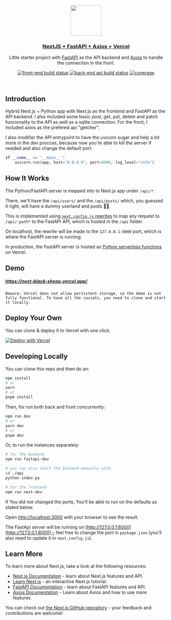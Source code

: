 <p align="center">
  <a href="https://next-black-sheep.vercel.app/">
    <img src="https://assets.vercel.com/image/upload/v1588805858/repositories/vercel/logo.png" height="96">
    <h3 align="center">NextJS + FastAPI + Axios + Vercel</h3>
  </a>
</p>

<p align="center">Little starter project with <a href="https://fastapi.tiangolo.com/">FastAPI</a> as the API backend and <a href="https://axios-http.com/">Axios</a> to handle the conneciton in the front.</p>

<p align="center">
    <a href="https://circleci.com/gh/badges/shields/tree/master">
        <img src="https://img.shields.io/circleci/project/github/badges/shields/master" alt="front-end build status"></a>
    <a href="https://circleci.com/gh/badges/daily-tests">
        <img src="https://img.shields.io/circleci/project/github/badges/daily-tests?label=api%20build"
            alt="back-end api build status"></a>
    <a href="https://coveralls.io/github/badges/shields">
        <img src="https://img.shields.io/coveralls/github/badges/shields"
            alt="coverage"></a>
</p>

<br/>

## Introduction

Hybrid Next.js + Python app with Next.js as the frontend and FastAPI as the API backend. I also included some basic post, get, put, delete and patch funcionality to the API as well as a sqlite connection. For the front, I included axios as the prefered api "getcher".

I also modifier the API entrypoint to have the uvicorn sugar and help a bit more in the dev procces, because now you're able to kill the server if needed and also change the default port.

```python
if __name__ == '__main__':
    uvicorn.run(app, host="0.0.0.0", port=8000, log_level="info")
```

## How It Works

The Python/FastAPI server is mapped into to Next.js app under `/api/*`.

There, we'll have the `/api/users/` and the `/api/posts/` which, you guessed it right, will have a dummy userland and posts 🧛‍♂️.

This is implemented using [`next.config.js` rewrites](https://github.com/digitros/nextjs-fastapi/blob/main/next.config.js) to map any request to `/api/:path*` to the FastAPI API, which is hosted in the `/api` folder.

On localhost, the rewrite will be made to the `127.0.0.1:8000` port, which is where the FastAPI server is running.

In production, the FastAPI server is hosted as [Python serverless functions](https://vercel.com/docs/concepts/functions/serverless-functions/runtimes/python) on Vercel.

## Demo

##### https://next-black-sheep.vercel.app/

`Beware: Vercel does not allow persistent storage, so the demo is not fully functional. To have all the caviats, you need to clone and start it locally.`

## Deploy Your Own

You can clone & deploy it to Vercel with one click:

[![Deploy with Vercel](https://vercel.com/button)](https://vercel.com/new/clone?repository-url=https%3A%2F%2Fgithub.com%2Fmatheusdmm%2Fnext-black-sheep)

## Developing Locally

You can clone this repo and then do an:

```bash
npm install
# or
yarn
# or
pnpm install
```

Then, for run both back and front concurrently:

```bash
npm run dev
# or
yarn dev
# or
pnpm dev
```

Or, to run the instances separately:

```bash
# for the backend
npm run fastapi-dev

# you can also start the backend manually with
cd ./api
python index.py

# for the frontend
npm run next-dev

```

If You did not changed the ports, You'll be able to run on the defaults as stated below.

Open [http://localhost:3000](http://localhost:3000) with your browser to see the result.

The FastApi server will be running on [http://127.0.0.1:8000](http://127.0.0.1:8000) – feel free to change the port in `package.json` (you'll also need to update it in `next.config.js`).

## Learn More

To learn more about Next.js, take a look at the following resources:

- [Next.js Documentation](https://nextjs.org/docs) - learn about Next.js features and API.
- [Learn Next.js](https://nextjs.org/learn) - an interactive Next.js tutorial.
- [FastAPI Documentation](https://fastapi.tiangolo.com/) - learn about FastAPI features and API.
- [Axios Documentation](https://axios-http.com/docs/intro) - Learn about Axios and how to use more features.

You can check out [the Next.js GitHub repository](https://github.com/vercel/next.js/) - your feedback and contributions are welcome!
